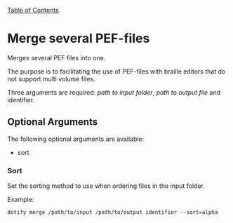 [Table of Contents](toc.md)

# Merge several PEF-files #
Merges several PEF files into one.

The purpose is to facilitating the use of PEF-files with braille editors that do not support multi volume files.

Three arguments are required: _path to input folder_, _path to output file_ and identifier.

## Optional Arguments ##
The following optional arguments are available:
  * sort

### Sort ###
Set the sorting method to use when ordering files in the input folder.

Example:

`dotify merge /path/to/input /path/to/output identifier --sort=alpha`